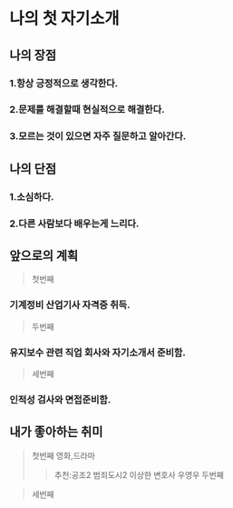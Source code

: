 # 나의 첫 자기소개

## 나의 장점

### 1.항상 긍정적으로 생각한다.
### 2.문제를 해결할때 현실적으로 해결한다.
### 3.모르는 것이 있으면 자주 질문하고 알아간다.

## 나의 단점

### 1.소심하다.
### 2.다른 사람보다 배우는게 느리다.

## 앞으로의 계획

> 첫번째
### 기계정비 산업기사 자격증 취득.

> 두번째
### 유지보수 관련 직업 회사와 자기소개서 준비함.

> 세번째
### 인적성 검사와 면접준비함.

## 내가 좋아하는 취미

> 첫번째
> 영화,드라마
> > 추천:공조2
> > 범죄도시2
> > 이상한 변호사 우영우
> 두번째

> 세번째

